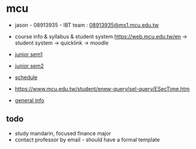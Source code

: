 # mcu

- jason - 08913935 - IBT team : 08913935@ms1.mcu.edu.tw
- course info & syllabus & student system https://web.mcu.edu.tw/en -> student system -> quicklink -> moodle

- [junior sem1](junior-sem1)
- [junior sem2](junior-sem2)

- [schedule](https://www.mcu.edu.tw/student/enew-query/sel-5.html)
- https://www.mcu.edu.tw/student/enew-query/sel-query/ESecTime.htm
- [general info](general-info)


## todo

- study mandarin, focused finance major
- contact professor by email - should have a formal template
